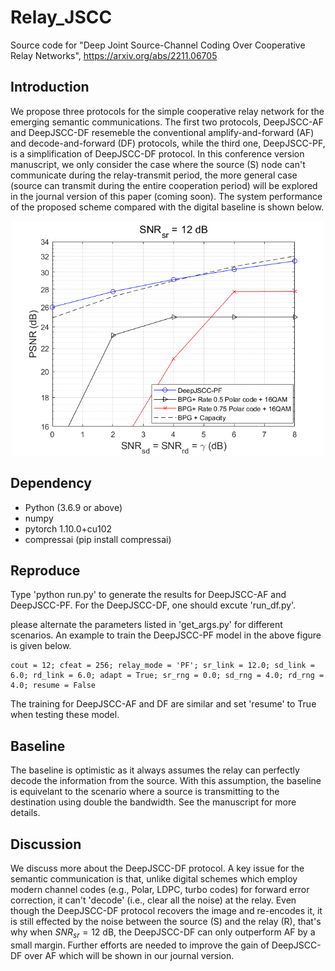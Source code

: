 # Relay_JSCC
Source code for "Deep Joint Source-Channel Coding Over Cooperative Relay Networks", https://arxiv.org/abs/2211.06705

## Introduction
We propose three protocols for the simple cooperative relay network for the emerging semantic communications. The first two protocols, DeepJSCC-AF and DeepJSCC-DF resemeble the conventional amplify-and-forward (AF) and decode-and-forward (DF) protocols, while the third one, DeepJSCC-PF, is a simplification of DeepJSCC-DF protocol. In this conference version manuscript, we only consider the case where the source (S) node can't communicate during the relay-transmit period, the more general case (source can transmit during the entire cooperation period) will be explored in the journal version of this paper (coming soon). The system performance of the proposed scheme compared with the digital baseline is shown below.

<div align=center><img src="final_psnr.png" width="500px"></div>


## Dependency
- Python (3.6.9 or above)
- numpy
- pytorch 1.10.0+cu102
- compressai (pip install compressai)

## Reproduce
Type 'python run.py' to generate the results for DeepJSCC-AF and DeepJSCC-PF. For the DeepJSCC-DF, one should excute 'run_df.py'.

please alternate the parameters listed in 'get_args.py' for different scenarios. An example to train the DeepJSCC-PF model in the above figure is given below.

    cout = 12; cfeat = 256; relay_mode = 'PF'; sr_link = 12.0; sd_link = 6.0; rd_link = 6.0; adapt = True; sr_rng = 0.0; sd_rng = 4.0; rd_rng = 4.0; resume = False

The training for DeepJSCC-AF and DF are similar and set 'resume' to True when testing these model.

## Baseline

The baseline is optimistic as it always assumes the relay can perfectly decode the information from the source. With this assumption, the baseline is equivelant to the scenario where a source is transmitting to the destination using double the bandwidth. See the manuscript for more details.

## Discussion
We discuss more about the DeepJSCC-DF protocol. A key issue for the semantic communication is that, unlike digital schemes which employ modern channel codes (e.g., Polar, LDPC, turbo codes) for forward error correction, it can't 'decode' (i.e., clear all the noise) at the relay. Even though the DeepJSCC-DF protocol recovers the image and re-encodes it, it is still effected by the noise between the source (S) and the relay (R), that's why when $SNR_{sr} = 12$ dB, the DeepJSCC-DF can only outperform AF by a small margin. Further efforts are needed to improve the gain of DeepJSCC-DF over AF which will be shown in our journal version.
